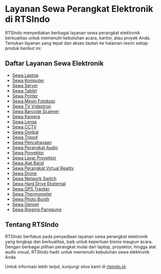 # Layanan Sewa Perangkat Elektronik di RTSIndo

RTSIndo menyediakan berbagai layanan sewa perangkat elektronik berkualitas untuk memenuhi kebutuhan acara, kantor, atau proyek Anda. Temukan layanan yang tepat dan akses tautan ke halaman resmi setiap produk berikut ini:

## Daftar Layanan Sewa Elektronik

- [Sewa Laptop](https://rtsindo.id/rental/laptop)
- [Sewa Komputer](https://rtsindo.id/rental/komputer)
- [Sewa Server](https://rtsindo.id/rental/server)
- [Sewa Tablet](https://rtsindo.id/rental/tablet)
- [Sewa Printer](https://rtsindo.id/rental/printer)
- [Sewa Mesin Fotokopi](https://rtsindo.id/rental/photocopy)
- [Sewa TV Videotron](https://rtsindo.id/rental/tv-videotron)
- [Sewa Barcode Scanner](https://rtsindo.id/rental/barcode-scanner)
- [Sewa Kamera](https://rtsindo.id/rental/kamera)
- [Sewa Lensa](https://rtsindo.id/rental/lensa)
- [Sewa CCTV](https://rtsindo.id/rental/cctv)
- [Sewa Gimbal](https://rtsindo.id/rental/gimbal)
- [Sewa Tripod](https://rtsindo.id/rental/tripod)
- [Sewa Pencahayaan](https://rtsindo.id/rental/lighting)
- [Sewa Perangkat Audio](https://rtsindo.id/rental/audio)
- [Sewa Proyektor](https://rtsindo.id/rental/proyektor)
- [Sewa Layar Proyektor](https://rtsindo.id/rental/screen)
- [Sewa Alat Band](https://rtsindo.id/rental/alat-band)
- [Sewa Perangkat Virtual Reality](https://rtsindo.id/rental/virtual-reality-kit)
- [Sewa Drone](https://rtsindo.id/rental/drone)
- [Sewa Network Switch](https://rtsindo.id/rental/network-switch)
- [Sewa Hard Drive Eksternal](https://rtsindo.id/rental/external-hard-drive)
- [Sewa GPS Tracker](https://rtsindo.id/rental/gps-tracker)
- [Sewa Thermometer](https://rtsindo.id/rental/thermometer)
- [Sewa Photo Booth](https://rtsindo.id/rental/photo-booth)
- [Sewa Genset](https://rtsindo.id/rental/genset)
- [Sewa Rigging Panggung](https://rtsindo.id/rental/rigging)

## Tentang RTSIndo

RTSIndo berfokus pada penyediaan layanan sewa perangkat elektronik yang lengkap dan berkualitas, baik untuk keperluan bisnis maupun acara. Dengan berbagai pilihan perangkat mulai dari laptop, proyektor, hingga alat audio visual, RTSIndo hadir untuk memenuhi kebutuhan sewa elektronik Anda.

Untuk informasi lebih lanjut, kunjungi situs kami di [rtsindo.id](https://rtsindo.id).
